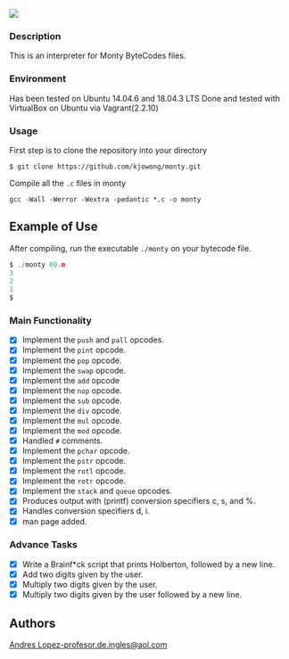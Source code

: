 ![](https://i.imgur.com/410mMJz.png)

### Description

This is an interpreter for Monty ByteCodes files.

### Environment
Has been tested on Ubuntu 14.04.6 and 18.04.3 LTS
Done and tested with VirtualBox on Ubuntu via Vagrant(2.2.10)

### Usage

First step is to clone the repository into your directory
```
$ git clone https://github.com/kjowong/monty.git
```
Compile all the `.c` files in monty
```
gcc -Wall -Werror -Wextra -pedantic *.c -o monty
```

## Example of Use
After compiling, run the executable `./monty` on your bytecode file.
```c
$ ./monty 00.m
3
2
1
$
```

### Main Functionality

- [X] Implement the `push` and `pall` opcodes.
- [X] Implement the `pint` opcode.
- [X] Implement the `pop` opcode.
- [X] Implement the `swap` opcode.
- [X] Implement the `add` opcode
- [X] Implement the `nop` opcode.
- [X] Implement the `sub` opcode.
- [X] Implement the `div` opcode.
- [X] Implement the `mul` opcode.
- [X] Implement the `mod` opcode.
- [X] Handled `#` comments.
- [X] Implement the `pchar` opcode.
- [X] Implement the `pstr` opcode.
- [X] Implement the `rotl` opcode.
- [X] Implement the `rotr` opcode.
- [X] Implement the `stack` and `queue` opcodes.
- [X] Produces output with (printf) conversion specifiers c, s, and %.
- [X] Handles conversion specifiers d, i.
- [X] man page added.

### Advance Tasks

- [X] Write a Brainf*ck script that prints Holberton, followed by a new line.
- [X] Add two digits given by the user.
- [X] Multiply two digits given by the user.
- [X] Multiply two digits given by the user followed by a new line.

## Authors
[Andres Lopez](https://github.com/andylopezr)-profesor.de.ingles@aol.com
